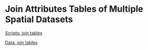 # Join Attributes Tables of Multiple Spatial Datasets

 [Scripts: join tables](..\scripts\jointables) 

 [Data: join tables](..\data\jointables) 